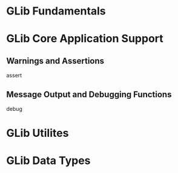 # GLib Fundamentals

# GLib Core Application Support

## Warnings and Assertions

assert

## Message Output and Debugging Functions

debug

# GLib Utilites

# GLib Data Types
